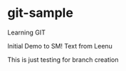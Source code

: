 # git-sample
Learning GIT

Initial Demo to SM!
Text from Leenu 

This is just testing for branch creation